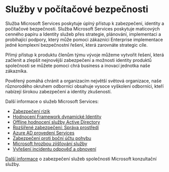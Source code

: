<properties
   pageTitle="Služby v počítačové bezpečnosti | Microsoft Azure"
   description="Článek obsahuje přehled o službách společnosti Microsoft související s počítačové bezpečnosti a jak získat další informace o těchto služeb."
   services="security"
   documentationCenter="na"
   authors="TomShinder"
   manager="StevenPo"
   editor="TomSh"/>

<tags
   ms.service="security"
   ms.devlang="na"
   ms.topic="article"
   ms.tgt_pltfrm="na"
   ms.workload="na"
   ms.date="10/25/2016"
   ms.author="yurid"/>

# <a name="microsoft-services-in-cybersecurity"></a>Služby v počítačové bezpečnosti

Služba Microsoft Services poskytuje úplný přístup k zabezpečení, identity a počítačové bezpečnosti. Služba Microsoft Services poskytuje maticových cenného papíru a Identity služeb přes strategie, plánování, implementaci a probíhající podpory, který může pomoci zákazníci Enterprise implementace jedné komplexní bezpečnostní řešení, která zarovnáte strategic cíle.

Přímý přístup k produktu členům týmu vývoje můžeme vytvořit řešení, která začlenit a zlepšit nejnovější zabezpečení a možnosti identity produktů společnosti se můžete pomoci chrá business a inovací jednotka naše zákazníka.

Pověřený pomáhá chránit a organizacím největší světová organizace, naše různorodého okruhem odborníci obsahuje vysoce vyškolení odborníci, kteří nabízejí širokou zabezpečení a identity zkušeností.

Další informace o služeb Microsoft Services:

- [Zabezpečení rizik](http://download.microsoft.com/download/5/1/6/516F59A7-91EE-4463-8612-C85FD3BEBDC7/microsoft-security-risk-assessment-solution-brief.pdf)
- [Hodnocení Framework dynamické Identity](http://download.microsoft.com/download/0/7/F/07FA8BFC-17D5-4F55-AD4F-3A987A7324AA/dynamic-identity-framework-identity-assessment-datasheet.pdf)
- [Offline hodnocení služby Active Directory](http://download.microsoft.com/download/5/1/6/516F59A7-91EE-4463-8612-C85FD3BEBDC7/offline-assessment-for-active-directory-security-datasheet.pdf)
- [Rozšířené zabezpečení: Správa prostředí](http://download.microsoft.com/download/5/1/6/516F59A7-91EE-4463-8612-C85FD3BEBDC7/enhanced-security-administrative-environment-solution-brief.pdf)
- [Azure AD provedení Services](http://download.microsoft.com/download/0/7/F/07FA8BFC-17D5-4F55-AD4F-3A987A7324AA/azure-active-directory-implementation-services-solution-brief.pdf)
- [Zabezpečení proti boční účtu pohybu](http://download.microsoft.com/download/5/1/6/516F59A7-91EE-4463-8612-C85FD3BEBDC7/pop-securing-lateral-account-movement.pdf)
- [Microsoft hrozbou zjišťování služby](http://download.microsoft.com/download/5/1/6/516F59A7-91EE-4463-8612-C85FD3BEBDC7/microsoft-threat-detection-services-solution-brief.pdf)
- [Vyřešení incidentu odpověď a obnovení](http://download.microsoft.com/download/5/1/6/516F59A7-91EE-4463-8612-C85FD3BEBDC7/microsoft-incident-response-and-recovery-process-brief.pdf)

[Další informace](https://aka.ms/cyberserv) o zabezpečení služeb společnosti Microsoft konzultační služby.
